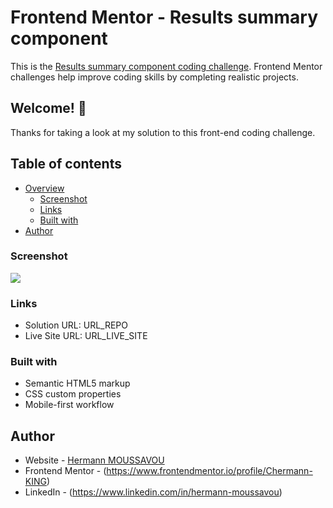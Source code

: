 # Frontend Mentor - Results summary component

This is the [Results summary component coding challenge](https://www.frontendmentor.io/challenges/results-summary-component-CE_K6s0maV). Frontend Mentor challenges help improve coding skills by completing realistic projects.

## Welcome! 👋

Thanks for taking a look at my solution to this front-end coding challenge.

## Table of contents

- [Overview](#overview)
  - [Screenshot](#screenshot)
  - [Links](#links)
  - [Built with](#built-with)
- [Author](#author)

### Screenshot

![](URL_PRINTSCREEN)

### Links

- Solution URL: URL_REPO
- Live Site URL: URL_LIVE_SITE

### Built with

- Semantic HTML5 markup
- CSS custom properties
- Mobile-first workflow

## Author

- Website - [Hermann MOUSSAVOU](https://hermann-moussavou.com)
- Frontend Mentor - (https://www.frontendmentor.io/profile/Chermann-KING)
- LinkedIn - (https://www.linkedin.com/in/hermann-moussavou)
